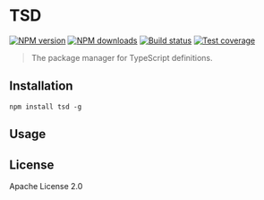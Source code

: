 # TSD

[![NPM version][npm-image]][npm-url]
[![NPM downloads][downloads-image]][downloads-url]
[![Build status][travis-image]][travis-url]
[![Test coverage][coveralls-image]][coveralls-url]

> The package manager for TypeScript definitions.

## Installation

```
npm install tsd -g
```

## Usage

## License

Apache License 2.0

[npm-image]: https://img.shields.io/npm/v/tsd.svg?style=flat
[npm-url]: https://npmjs.org/package/tsd
[downloads-image]: https://img.shields.io/npm/dm/tsd.svg?style=flat
[downloads-url]: https://npmjs.org/package/tsd
[travis-image]: https://img.shields.io/travis/DefinitelyTyped/tsd.svg?style=flat
[travis-url]: https://travis-ci.org/DefinitelyTyped/tsd
[coveralls-image]: https://img.shields.io/coveralls/DefinitelyTyped/tsd.svg?style=flat
[coveralls-url]: https://coveralls.io/r/DefinitelyTyped/tsd?branch=master
